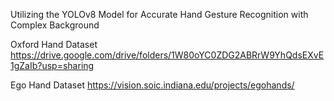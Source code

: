 Utilizing the YOLOv8 Model for Accurate Hand Gesture Recognition with Complex Background



Oxford Hand Dataset https://drive.google.com/drive/folders/1W80oYC0ZDG2ABRrW9YhQdsEXvE1gZaIb?usp=sharing

Ego Hand Dataset https://vision.soic.indiana.edu/projects/egohands/
